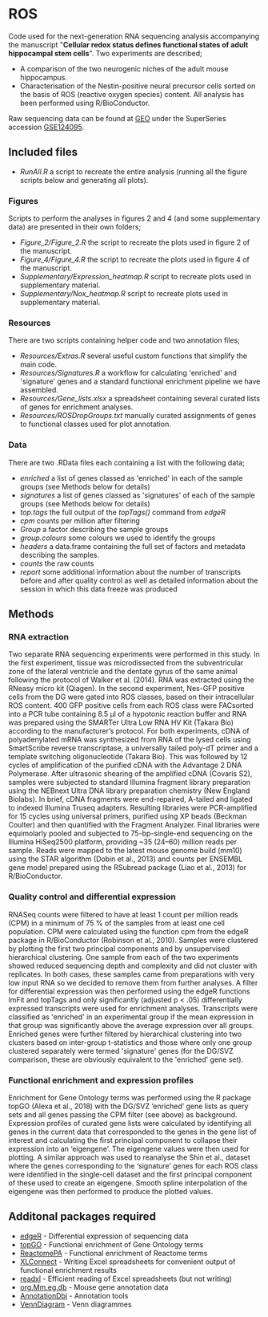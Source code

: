 # ROS

Code used for the next-generation RNA sequencing analysis accompanying the manuscript "**Cellular redox status defines functional states of adult hippocampal stem cells**".
Two experiments are described; 
* A comparison of the two neurogenic niches of the adult mouse hippocampus.
* Characterisation of the Nestin-positive neural precursor cells sorted on the basis of ROS (reactive oxygen species) content.
All analysis has been performed using R/BioConductor.

Raw sequencing data can be found at [GEO](https://www.ncbi.nlm.nih.gov/geo/) under the SuperSeries accession [GSE124095](https://www.ncbi.nlm.nih.gov/geo/query/acc.cgi?acc=GSE124095).

## Included files
* *RunAll.R* a script to recreate the entire analysis (running all the figure scripts below and generating all plots).

### Figures
Scripts to perform the analyses in figures 2 and 4 (and some supplementary data) are presented in their own folders;
* *Figure_2/Figure_2.R* the script to recreate the plots used in figure 2 of the manuscript.
* *Figure_4/Figure_4.R* the script to recreate the plots used in figure 4 of the manuscript.
* *Supplementary/Expression_heatmap.R* script to recreate plots used in supplementary material.
* *Supplementary/Nox_heatmap.R* script to recreate plots used in supplementary material.

### Resources
There are two scripts containing helper code and two annotation files;
* *Resources/Extras.R* several useful custom functions that simplify the main code.
* *Resources/Signatures.R* a workflow for calculating 'enriched' and 'signature' genes and a standard functional enrichment pipeline we have assembled.
* *Resources/Gene_lists.xlsx* a spreadsheet containing several curated lists of genes for enrichment analyses.
* *Resources/ROSDropGroups.txt* manually curated assignments of genes to functional classes used for plot annotation.

### Data
There are two .RData files each containing a list with the following data;
* *enriched* a list of genes classed as 'enriched' in each of the sample groups (see Methods below for details)
* *signatures* a list of genes classed as 'signatures' of each of the sample groups (see Methods below for details)
* *top.tags* the full output of the *topTags()* command from *edgeR*
* *cpm* counts per million after filtering
* *Group* a factor describing the sample groups
* *group.colours* some colours we used to identify the groups
* *headers* a data.frame containing the full set of factors and metadata describing the samples.
* *counts* the raw counts
* *report* some additional information about the number of transcripts before and after quality control as well as detailed information about the session in which this data freeze was produced

## Methods
### RNA extraction 
Two separate RNA sequencing experiments were performed in this study. In the first experiment, tissue was microdissected from the subventricular zone of the lateral ventricle and the dentate gyrus of the same animal following the protocol of Walker et al. (2014). RNA was extracted using the RNeasy micro kit (Qiagen). In the second experiment, Nes-GFP positive cells from the DG were gated into ROS classes, based on their intracellular ROS content. 400 GFP positive cells from each ROS class were FACsorted into a PCR tube containing 8.5 μl of a hypotonic reaction buffer and RNA was prepared using the SMARTer Ultra Low RNA HV Kit (Takara Bio) according to the manufacturer’s protocol. For both experiments, cDNA of polyadenylated mRNA was synthesized from RNA of the lysed cells using SmartScribe reverse transcriptase, a universally tailed poly-dT primer and a template switching oligonucleotide (Takara Bio). This was followed by 12 cycles of amplification of the purified cDNA with the Advantage 2 DNA Polymerase. After ultrasonic shearing of the amplified cDNA (Covaris S2), samples were subjected to standard Illumina fragment library preparation using the NEBnext Ultra DNA library preparation chemistry (New England Biolabs). In brief, cDNA fragments were end-repaired, A-tailed and ligated to indexed Illumina Truseq adapters. Resulting libraries were PCR-amplified for 15 cycles using universal primers, purified using XP beads (Beckman Coulter) and then quantified with the Fragment Analyzer. Final libraries were equimolarly pooled and subjected to 75-bp-single-end sequencing on the Illumina HiSeq2500 platform, providing ~35 (24–60) million reads per sample. Reads were mapped to the latest mouse genome build (mm10) using the STAR algorithm (Dobin et al., 2013) and counts per ENSEMBL gene model prepared using the RSubread package (Liao et al., 2013) for R/BioConductor.

### Quality control and differential expression
RNASeq counts were filtered to have at least 1 count per million reads (CPM) in a minimum of 75 % of the samples from at least one cell population. CPM were calculated using the function cpm from the edgeR package in R/BioConductor (Robinson et al., 2010). Samples were clustered by plotting the first two principal components and by unsupervised hierarchical clustering. One sample from each of the two experiments showed reduced sequencing depth and complexity and did not cluster with replicates. In both cases, these samples came from preparations with very low input RNA so we decided to remove them from further analyses. A filter for differential expression was then performed using the edgeR functions lmFit and topTags and only significantly (adjusted p < .05) differentially expressed transcripts were used for enrichment analyses. Transcripts were classified as 'enriched' in an experimental group if the mean expression in that group was significantly above the average expression over all groups. Enriched genes were further filtered by hierarchical clustering into two clusters based on inter-group t-statistics and those where only one group clustered separately were termed 'signature' genes (for the DG/SVZ comparison, these are obviously equivalent to the 'enriched' gene set).

### Functional enrichment and expression profiles
Enrichment for Gene Ontology terms was performed using the R package topGO (Alexa et al., 2018) with the DG/SVZ ‘enriched’ gene lists as query sets and all genes passing the CPM filter (see above) as background. Expression profiles of curated gene lists were calculated by identifying all genes in the current data that corresponded to the genes in the gene list of interest and calculating the first principal component to collapse their expression into an ‘eigengene’. The eigengene values were then used for plotting. A similar approach was used to reanalyse the Shin et al., dataset where the genes corresponding to the ‘signature’ genes for each ROS class were identified in the single-cell dataset and the first principal component of these used to create an eigengene. Smooth spline interpolation of the eigengene was then performed to produce the plotted values.


## Additonal packages required

* [edgeR](https://bioconductor.org/packages/release/bioc/html/edgeR.html) - Differential expression of sequencing data
* [topGO](https://bioconductor.org/packages/release/bioc/html/topGO.html) - Functional enrichment of Gene Ontology terms
* [ReactomePA](http://bioconductor.org/packages/release/bioc/html/ReactomePA.html) - Functional enrichment of Reactome terms
* [XLConnect](https://cran.r-project.org/web/packages/XLConnect/index.html) - Writing Excel spreadsheets for convenient output of
functional enrichment results
* [readxl](https://cran.r-project.org/web/packages/readxl/index.html) - Efficient reading of Excel spreadsheets (but not writing)
* [org.Mm.eg.db](http://bioconductor.org/packages/release/data/annotation/html/org.Mm.eg.db.html) - Mouse gene annotation data
* [AnnotationDbi](https://bioconductor.org/packages/release/bioc/html/AnnotationDbi.html) - Annotation tools
* [VennDiagram](https://cran.r-project.org/web/packages/VennDiagram/index.html) - Venn diagrammes
